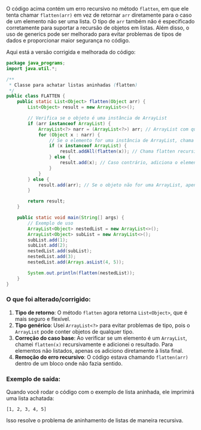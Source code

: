 O código acima contém um erro recursivo no método `flatten`, em que ele tenta chamar `flatten(arr)` em vez de retornar `arr` diretamente para o caso de um elemento não ser uma lista. O tipo de `arr` também não é especificado corretamente para suportar a recursão de objetos em listas. Além disso, o uso de generics pode ser melhorado para evitar problemas de tipos de dados e proporcionar maior segurança no código.

Aqui está a versão corrigida e melhorada do código:

```java
package java_programs;
import java.util.*;

/**
 * Classe para achatar listas aninhadas (flatten)
 */
public class FLATTEN {
    public static List<Object> flatten(Object arr) {
        List<Object> result = new ArrayList<>();

        // Verifica se o objeto é uma instância de ArrayList
        if (arr instanceof ArrayList) {
            ArrayList<?> narr = (ArrayList<?>) arr; // ArrayList com qualquer tipo de objeto
            for (Object x : narr) {
                // Se o elemento for uma instância de ArrayList, chama recursivamente
                if (x instanceof ArrayList) {
                    result.addAll(flatten(x)); // Chama flatten recursivamente e adiciona ao resultado
                } else {
                    result.add(x); // Caso contrário, adiciona o elemento diretamente
                }
            }
        } else {
            result.add(arr); // Se o objeto não for uma ArrayList, apenas adiciona ele
        }

        return result;
    }

    public static void main(String[] args) {
        // Exemplo de uso
        ArrayList<Object> nestedList = new ArrayList<>();
        ArrayList<Object> subList = new ArrayList<>();
        subList.add(1);
        subList.add(2);
        nestedList.add(subList);
        nestedList.add(3);
        nestedList.add(Arrays.asList(4, 5));

        System.out.println(flatten(nestedList));
    }
}
```

### O que foi alterado/corrigido:
1. **Tipo de retorno**: O método `flatten` agora retorna `List<Object>`, que é mais seguro e flexível.
2. **Tipo genérico**: Usei `ArrayList<?>` para evitar problemas de tipo, pois o `ArrayList` pode conter objetos de qualquer tipo.
3. **Correção do caso base**: Ao verificar se um elemento é um `ArrayList`, chamei `flatten(x)` recursivamente e adicionei o resultado. Para elementos não listados, apenas os adiciono diretamente à lista final.
4. **Remoção do erro recursivo**: O código estava chamando `flatten(arr)` dentro de um bloco onde não fazia sentido.

### Exemplo de saída:
Quando você rodar o código com o exemplo de lista aninhada, ele imprimirá uma lista achatada:

```text
[1, 2, 3, 4, 5]
```

Isso resolve o problema de aninhamento de listas de maneira recursiva.